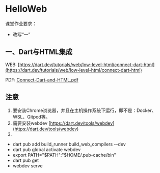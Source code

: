 # HelloWeb


课堂作业要求：
- 改写“一”

## 一、Dart与HTML集成

WEB: [https://dart.dev/tutorials/web/low-level-html/connect-dart-html](https://dart.dev/tutorials/web/low-level-html/connect-dart-html)

PDF: [Connect-Dart-and-HTML.pdf](Connect-Dart-and-HTML.pdf)

## 注意

1. 要安装Chrome浏览器，并且在主机操作系统下运行，即不是：Docker、WSL、Gitpod等。
2. 需要安装webdev [https://dart.dev/tools/webdev](https://dart.dev/tools/webdev)
3. 
- dart pub add build_runner build_web_compilers --dev
- dart pub global activate webdev
- export PATH="$PATH":"$HOME/.pub-cache/bin"
- dart pub get
- webdev serve
